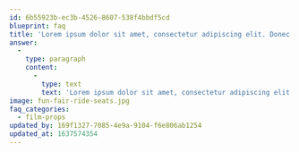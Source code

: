 ```yaml
---
id: 6b55923b-ec3b-4526-8607-538f4bbdf5cd
blueprint: faq
title: 'Lorem ipsum dolor sit amet, consectetur adipiscing elit. Donec in tincidunt nisi, non laoreet velit?'
answer:
  -
    type: paragraph
    content:
      -
        type: text
        text: 'Lorem ipsum dolor sit amet, consectetur adipiscing elit. Pellentesque purus leo, convallis non orci non, venenatis tempus diam. Curabitur quis massa scelerisque, dignissim ex ut, luctus sem. Lorem ipsum dolor sit amet, consectetur adipiscing elit. Quisque lacinia ipsum vel semper ultrices. Integer nec purus semper odio malesuada sollicitudin. In maximus, eros sed ultricies dignissim, nisl purus scelerisque tellus, sed ultrices nulla enim sed massa. Etiam volutpat, justo in volutpat suscipit, dui ex laoreet erat, eget facilisis quam quam in nisi. Mauris quis justo viverra, blandit erat ac, bibendum quam. Donec sed sapien et nulla iaculis varius. Cras quis posuere ante.'
image: fun-fair-ride-seats.jpg
faq_categories:
  - film-props
updated_by: 169f1327-7085-4e9a-9104-f6e806ab1254
updated_at: 1637574354
---
```


